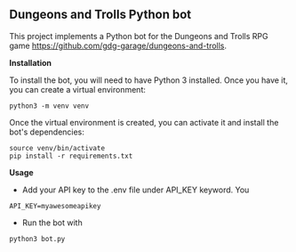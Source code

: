
## Dungeons and Trolls Python bot
This project implements a Python bot for the Dungeons and Trolls RPG game https://github.com/gdg-garage/dungeons-and-trolls.

**Installation**

To install the bot, you will need to have Python 3 installed. Once you have it, you can create a virtual environment:

```
python3 -m venv venv
```

Once the virtual environment is created, you can activate it and install the bot's dependencies:

```
source venv/bin/activate
pip install -r requirements.txt
```

**Usage**

* Add your API key to the .env file under API_KEY keyword. You 
```
API_KEY=myawesomeapikey
```

* Run the bot with 
```
python3 bot.py
```
